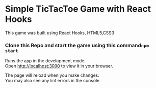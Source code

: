 # Simple TicTacToe Game with React Hooks

This game was built using React Hooks, HTML5,CSS3

### Clone this Repo and start the game using this command`npm start`

Runs the app in the development mode.\
Open [http://localhost:3000](http://localhost:3000) to view it in your browser.

The page will reload when you make changes.\
You may also see any lint errors in the console.
